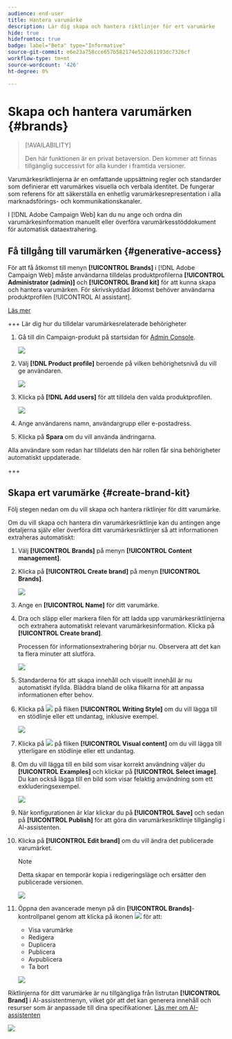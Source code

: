 ```yaml
---
audience: end-user
title: Hantera varumärke
description: Lär dig skapa och hantera riktlinjer för ert varumärke
hide: true
hidefromtoc: true
badge: label="Beta" type="Informative"
source-git-commit: e6e23a758cce657b582174e522d61193dc7326cf
workflow-type: tm+mt
source-wordcount: '426'
ht-degree: 0%

---
```


# Skapa och hantera varumärken {#brands}

>[!AVAILABILITY]
>
>Den här funktionen är en privat betaversion. Den kommer att finnas tillgänglig successivt för alla kunder i framtida versioner.

Varumärkesriktlinjerna är en omfattande uppsättning regler och standarder som definierar ett varumärkes visuella och verbala identitet. De fungerar som referens för att säkerställa en enhetlig varumärkesrepresentation i alla marknadsförings- och kommunikationskanaler.

I [!DNL Adobe Campaign Web] kan du nu ange och ordna din varumärkesinformation manuellt eller överföra varumärkesstöddokument för automatisk dataextrahering.

## Få tillgång till varumärken {#generative-access}

För att få åtkomst till menyn **[!UICONTROL Brands]** i [!DNL Adobe Campaign Web] måste användarna tilldelas produktprofilerna **[!UICONTROL Administrator (admin)]** och **[!UICONTROL Brand kit]** för att kunna skapa och hantera varumärken. För skrivskyddad åtkomst behöver användarna produktprofilen [!UICONTROL AI assistant].

[Läs mer](https://experienceleague.adobe.com/en/docs/campaign/campaign-v8/admin/permissions/manage-permissions)

+++  Lär dig hur du tilldelar varumärkesrelaterade behörigheter

1. Gå till din Campaign-produkt på startsidan för [Admin Console](https://adminconsole.adobe.com/enterprise).

   ![](assets/brands_admin_1.png)

1. Välj **[!DNL Product profile]** beroende på vilken behörighetsnivå du vill ge användaren.

   ![](assets/brands_admin_2.png)

1. Klicka på **[!DNL Add users]** för att tilldela den valda produktprofilen.

   ![](assets/brands_admin_3.png)

1. Ange användarens namn, användargrupp eller e-postadress.

1. Klicka på **Spara** om du vill använda ändringarna.

Alla användare som redan har tilldelats den här rollen får sina behörigheter automatiskt uppdaterade.

+++

## Skapa ert varumärke {#create-brand-kit}

Följ stegen nedan om du vill skapa och hantera riktlinjer för ditt varumärke.

Om du vill skapa och hantera din varumärkesriktlinje kan du antingen ange detaljerna själv eller överföra ditt varumärkesriktlinjer så att informationen extraheras automatiskt:


1. Välj **[!UICONTROL Brands]** på menyn **[!UICONTROL Content management]**.

1. Klicka på **[!UICONTROL Create brand]** på menyn **[!UICONTROL Brands]**.

   ![](assets/brands_1.png)

1. Ange en **[!UICONTROL Name]** för ditt varumärke.

1. Dra och släpp eller markera filen för att ladda upp varumärkesriktlinjerna och extrahera automatiskt relevant varumärkesinformation. Klicka på **[!UICONTROL Create brand]**.

   Processen för informationsextrahering börjar nu. Observera att det kan ta flera minuter att slutföra.

   ![](assets/brands_7.png)

1. Standarderna för att skapa innehåll och visuellt innehåll är nu automatiskt ifyllda. Bläddra bland de olika flikarna för att anpassa informationen efter behov.

1. Klicka på ![](assets/do-not-localize/Smock_Add_18_N.svg) på fliken **[!UICONTROL Writing Style]** om du vill lägga till en stödlinje eller ett undantag, inklusive exempel.

   ![](assets/brands_2.png)

1. Klicka på ![](assets/do-not-localize/Smock_Add_18_N.svg) på fliken **[!UICONTROL Visual content]** om du vill lägga till ytterligare en stödlinje eller ett undantag.

1. Om du vill lägga till en bild som visar korrekt användning väljer du **[!UICONTROL Examples]** och klickar på **[!UICONTROL Select image]**. Du kan också lägga till en bild som visar felaktig användning som ett exkluderingsexempel.

   ![](assets/brands_3.png)

1. När konfigurationen är klar klickar du på **[!UICONTROL Save]** och sedan på **[!UICONTROL Publish]** för att göra din varumärkesriktlinje tillgänglig i AI-assistenten.

1. Klicka på **[!UICONTROL Edit brand]** om du vill ändra det publicerade varumärket.

   >[!NOTE]
   >
   >Detta skapar en temporär kopia i redigeringsläge och ersätter den publicerade versionen.

   ![](assets/brands_4.png)

1. Öppna den avancerade menyn på din **[!UICONTROL Brands]**-kontrollpanel genom att klicka på ikonen ![](assets/do-not-localize/Smock_More_18_N.svg) för att:

   * Visa varumärke
   * Redigera
   * Duplicera
   * Publicera
   * Avpublicera
   * Ta bort

   ![](assets/brands_5.png)

Riktlinjerna för ditt varumärke är nu tillgängliga från listrutan **[!UICONTROL Brand]** i AI-assistentmenyn, vilket gör att det kan generera innehåll och resurser som är anpassade till dina specifikationer. [Läs mer om AI-assistenten](gs-generative.md)

![](assets/brands_6.png)
